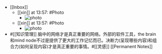 - [[Inbox]]
    - [[xin]] at 13:57: #Photo
        - ![photo](https://firebasestorage.googleapis.com/v0/b/firescript-577a2.appspot.com/o/imgs%2Fapp%2Fxinyiheng%2FvBgeXdbRB?alt=media&token=3ec68716-0350-43a9-8c2b-a155698508bb)
    - [[xin]] at 13:57: #Photo
        - ![photo](https://firebasestorage.googleapis.com/v0/b/firescript-577a2.appspot.com/o/imgs%2Fapp%2Fxinyiheng%2Fo8L6BxwzR?alt=media&token=c1d7e4b6-1216-435a-b820-d8f88bc2d181)
- #[[知识管理]] 脑中的网络才是真正重要的网络。外部的软件工具，the brain和mind node不过是提供了更大的工作记忆而已。决断力(呈现哪些内容)和组合力(如何呈现内容)才是真正重要的事情。#[[灵感]] [[Permanent Notes]]

